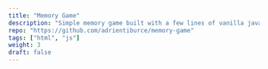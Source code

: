 ```yaml
---
title: "Memory Game"
description: "Simple memory game built with a few lines of vanilla javascript"
repo: "https://github.com/adrientiburce/memory-game"
tags: ["html", "js"]
weight: 3
draft: false
---
```

